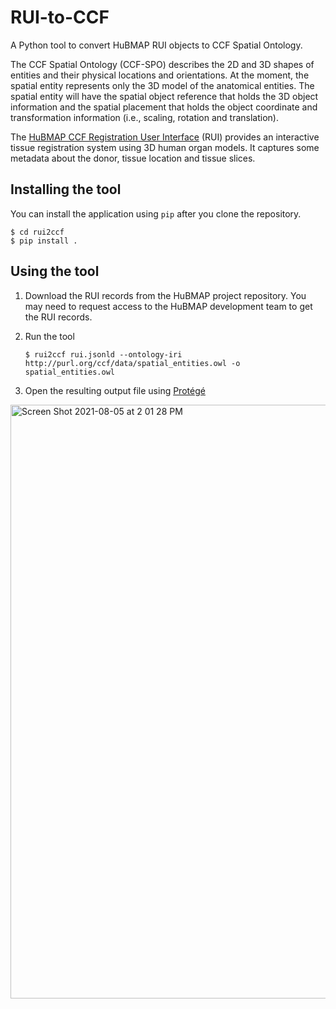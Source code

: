 # RUI-to-CCF
A Python tool to convert HuBMAP RUI objects to CCF Spatial Ontology.

The CCF Spatial Ontology (CCF-SPO) describes the 2D and 3D shapes of entities and their physical locations and orientations. At the moment, the spatial entity represents only the 3D model of the anatomical entities. The spatial entity will have the spatial object reference that holds the 3D object information and the spatial placement that holds the object coordinate and transformation information (i.e., scaling, rotation and translation).

The [HuBMAP CCF Registration User Interface](https://hubmapconsortium.github.io/ccf-ui/rui/) (RUI) provides an interactive tissue registration system using 3D human organ models. It captures some metadata about the donor, tissue location and tissue slices.

## Installing the tool

You can install the application using `pip` after you clone the repository.
```
$ cd rui2ccf
$ pip install .
```

## Using the tool

1. Download the RUI records from the HuBMAP project repository. You may need to request access to the HuBMAP development team to get the RUI records.

2. Run the tool
   ```
   $ rui2ccf rui.jsonld --ontology-iri http://purl.org/ccf/data/spatial_entities.owl -o spatial_entities.owl
   ```

3. Open the resulting output file using [Protégé](https://protege.stanford.edu/)

<img width="950" alt="Screen Shot 2021-08-05 at 2 01 28 PM" src="https://user-images.githubusercontent.com/5062950/128420697-a4aed303-5395-45db-b463-4c82ef5c860d.png">
